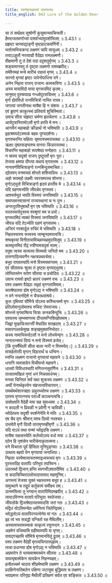 ```yaml
---
title: स्वर्णमृगग्रहणर्थं रामगमनम्
title_english: 043 Lure of the Golden Deer

---
```

<div class="audioEmbed"  caption="श्रीराम-हरिसीताराममूर्ति-घनपाठिभ्यां वचनम्" src="https://archive.org/download/Ramayana-recitation-Sriram-harisItArAmamUrti-Ghanapaati-v2/Kanda_3/Kanda_3_ARK-043-Swarna_Mruga_Grahanaardham_Rama_Agamanam.mp3"></div>

सा तं सम्प्रेक्ष्य सुश्रोणी कुसुमान्यपचिन्वती।  
हैमराजतवर्णाभ्यां पार्श्वाभ्यामुपशोभितम् ॥ 3.43.1 ॥   
प्रहृष्टा चानवद्याङ्गी मृष्टहाटकवर्णिनी।  
भर्तारमभिचक्रन्द लक्ष्मणं चापि सायुधम् ॥ 3.43.2 ॥   
तयाऽऽहूतौ नरव्याघ्रौ वैदेह्या रामलक्ष्मणौ।  
वीक्षमाणौ तु तं देशं तदा ददृशतुर्मृगम् ॥ 3.43.3 ॥   
शङ्कमानस्तु तं दृष्ट्वा लक्ष्मणो राममब्रवीत्।  
तमेवैनमहं मन्ये मारीचं राक्षसं मृगम् ॥ 3.43.4 ॥   
चरन्तो मृगयां हृष्टाः पापेनोपाधिना वने।  
अनेन निहता राजन् राजानः कामरूपिणा ॥ 3.43.5 ॥   
अस्य मायाविदो माया मृगरूपमिदं कृतम्।  
भानुमत् पुरुषव्याघ्र गन्धर्वपुरसन्निभम् ॥ 3.43.6 ॥   
मृगो ह्येवंविधो रत्नविचित्रो नास्ति राघव।  
जगत्यां जगतीनाथ मायैषा हि न संशयः ॥ 3.43.7 ॥   
एवं ब्रुवाणं काकुत्स्थं प्रतिवार्य शुचिस्मिता।  
उवाच सीता संहृष्टा चर्मणा हृतचेतना ॥ 3.43.8 ॥   
आर्यपुत्राभिरामोऽसौ मृगो हरति मे मनः।  
आनयैनं महाबाहो क्रीडार्थं नो भविष्यति ॥ 3.43.9 ॥   
इहाश्रमपदेऽस्माकं बहवः पुण्यदर्शनाः।  
मृगाश्चरन्ति सहिताः सृमराश्चमरास्तथा ॥ 3.43.10 ॥   
ऋक्षाः पृषतसङ्घाश्च वानराः किन्नरास्तथा।  
विचरन्ति महाबाहो रूपश्रेष्ठा मनोहराः ॥ 3.43.11 ॥   
न चास्य सदृशो राजन् दृष्टूपर्वो मृगः पुरा।  
तेजसा क्षमया दीप्त्या यथायं मृगसत्तमः ॥ 3.43.12 ॥   
नानावर्णविचित्राङ्गो रत्नबिन्दुसमाचितः।  
द्योतयन् वनमव्यग्रं शोभते शशिसन्निभः ॥ 3.43.13 ॥   
अहो रूपमहो लक्ष्मीः स्वरसम्पच्च शोभना।  
मृगोऽद्भुतो विचित्राङ्गो हृदयं हरतीव मे ॥ 3.43.14 ॥   
यदि ग्रहणमभ्येति जीवन्नेव मृगस्तव।  
आश्चर्यभूतं भवति विस्मयं जनयिष्यति ॥ 3.43.15 ॥   
समाप्तवनवासानां राज्यस्थानां च नः पुनः।  
अन्तःपुरविभूषार्थो मृग एष भविष्यति ॥ 3.43.16 ॥   
भरतस्यार्यपुत्रस्य श्वश्रूणां मम च प्रभो।  
मृगरूपमिदं व्यक्तं विस्मयं जनयिष्यति ॥ 3.43.17 ॥   
जीवन्न यदि तेऽभ्येति ग्रहणं मृगसत्तमः।  
अजिनं नरशार्दूल रुचिरं मे भविष्यति ॥ 3.43.18 ॥   
निहतस्यास्य सत्त्वस्य जाम्बूनदमयत्वचि।  
शष्पबृस्यां विनीतायामिच्छाम्यहमुपासितुम् ॥ 3.43.19 ॥   
कामवृत्तमिदं रौद्रं स्त्रीणामसदृशं मतम्।  
वपुषा त्वस्य सत्त्वस्य विस्मयो जनितो मम ॥ 3.43.20 ॥   
तारुणादित्यवर्णेन नक्षत्रपथवर्चसा।  
बभूव राघवस्यापि मनो विस्मयमागतम् ॥ 3.43.21 ॥   
एवं सीतावचः श्रुत्वा तं दृष्ट्वा मृगमद्भुतम्।  
लोभितस्तेन रूपेण सीतया च प्रचोदितः ॥ 3.43.22 ॥   
उवाच राघवो हृष्टो भ्रातरं लक्ष्मणं वचः ॥ 3.43.23 ॥   
पश्य लक्ष्मण वैदेह्याः स्पृहां मृगगतामिमाम्।  
रूपश्रेष्ठतया ह्येष मृगोऽद्य न भषिष्यति ॥ 3.43.24 ॥   
न वने नन्दनोद्देशे न चैत्ररथसंश्रये।  
कुतः पृथिव्यां सौमित्रे योऽस्य कश्चित्समो मृगः ॥ 3.43.25 ॥   
प्रतिलोमानुलोमाश्च रुचिरा रोमराजयः।  
शोभन्ते मृगमाश्रित्य चित्राः कनकबिन्दुभिः ॥ 3.43.26 ॥   
पश्यास्य जृम्भमाणस्य दीप्तामग्निशिखोपमाम्।  
जिह्वां मुखान्निःसरन्तीं मेघादिव शतह्रदाम् ॥ 3.43.27 ॥   
मसारगल्लर्कमुखः शङ्खमुक्तानिभोदरः।  
कस्य नामाभिरूपोऽसौ न मनो लोभयेन्मृगः ॥ 3.43.28 ॥   
नानारत्नमयं दिव्यं न मनो विस्मयं व्रजेत्।  
[किं पुनर्मैथिली सीता बाला नारी न विस्मयेत्।] ॥ 3.43.29 ॥   
मांसहेतोरपि मृगान् विहारार्थं च धन्विनः।  
घ्नन्ति लक्ष्मण राजानो मृगयायां महावने ॥ 3.43.30 ॥   
धनानि व्यवसायेन विचीयन्ते महावने।  
धातवो विविधाश्चापि मणिरत्नसुवर्णिनः ॥ 3.43.31 ॥   
तत्सारमखिलं नॄणां धनं निचयवर्धनम्।  
मनसा चिन्तितं सर्वं यथा शुक्रस्य लक्ष्मण ॥ 3.43.32 ॥   
अर्थी येनार्थकृत्येन संव्रजत्यविचारयन्।  
तमर्थमर्थशास्त्रज्ञाः प्राहुरर्थ्याश्च लक्ष्मण ॥ 3.43.33 ॥   
एतस्य मृगरत्नस्य परार्ध्ये काञ्चनत्वचि।  
उपवेक्ष्यति वैदेही मया सह सुमध्यमा ॥ 3.43.34 ॥   
न कादली न प्रियकी न प्रवेणी न चाविकी।  
भवेदेतस्य सदृशी स्पर्शनेनेति मे मतिः ॥ 3.43.35 ॥   
एष चैव मृगः श्रीमान् यश्च दिव्यो नभश्चरः।  
उभावेतै मृगौ दिव्यौ तारामृगमहीमृगौ ॥ 3.43.36 ॥   
यदि वाऽयं तथा यन्मां भवेद्वदसि लक्ष्मण।  
मायैषा राक्षसस्येति कर्तव्योऽस्य वधो मया ॥ 3.43.37 ॥   
एतेन हि नृशंसेन मारीचेनाकृतात्मना।  
वने विचरता पूर्वं हिंसिता मुनिपुङ्गवाः ॥ 3.43.38 ॥   
उत्थाय बहवो येन मृगयायां जनाधिपाः।  
निहताः परमेष्वासास्तस्माद्वध्यस्त्वयं मृगः ॥ 3.43.39 ॥   
पुरस्तादिह वातापिः परिभूय तपस्विनः।  
उदरस्थो द्विजान् हन्ति स्वगर्भोऽश्वतरीमिव ॥ 3.43.40 ॥   
स कदाचिच्चिराल्लोभादाससाद महामुनिम्।  
अगस्त्यं तेजसा युक्तं भक्षस्तस्य बभूव ह ॥ 3.43.41 ॥   
समुत्थाने च तद्रूपं कर्तुकामं समीक्ष्य तम्।  
उत्स्मयित्वा तु भगवान् वातापिमिदमब्रवीत् ॥ 3.43.42 ॥   
त्वयाऽविगण्य वातापे परिभूताः स्वतेजसा।  
जीवलोके द्विजश्रेष्ठास्तस्मादसि जरां गतः ॥ 3.43.43 ॥   
मद्विधं योऽतिमन्येत धर्मनित्यं जितेन्द्रियम्।  
भवेद्धतोऽयं वातापिरगस्त्येनेव मां गतः ॥ 3.43.44 ॥   
इह त्वं भव सन्नद्धो यन्त्रितो रक्ष मैथिलीम्।  
अस्यामायत्तमस्माकं यत्कृत्यं रघुनन्दन ॥ 3.43.45 ॥   
अहमेनं वधिष्यामि ग्रहीष्याम्यपि वा मृगम्।  
यावद्गच्छामि सौमित्रे मृगमानयितुं द्रुतम् ॥ 3.43.46 ॥   
पश्य लक्ष्मण वैदेहीं मृगत्वचिगतस्पृहाम्।  
त्वचा प्रधानया ह्येष मृगोऽद्य न भविष्यति ॥ 3.43.47 ॥   
अप्रमत्तेन ते भाव्यमाश्रमस्थेन सीतया ॥ 3.43.48 ॥   
यावत्पृषतमेकेन सायकेन निहन्म्यहम्।  
हत्वैतच्चर्म चादाय शीघ्रमेष्यामि लक्ष्मण ॥ 3.43.49 ॥   
प्रदक्षिणेनातिबलेन पक्षिणा जटायुषा बुद्धिमता च लक्ष्मण।  
भवाप्रमत्तः परिगृह्य मैथीलीं प्रतिक्षणं सर्वत एव शङ्कितः ॥ 3.43.50 ॥   